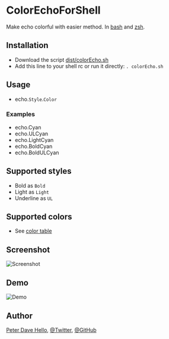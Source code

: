 # ColorEchoForShell
Make echo colorful with easier method. In [bash](https://www.gnu.org/software/bash/) and [zsh](http://www.zsh.org/).

## Installation

* Download the script [dist/colorEcho.sh](https://cdn.rawgit.com/PeterDaveHello/ColorEchoForShell/master/dist/colorEcho.sh)
* Add this line to your shell rc or run it directly:
`. colorEcho.sh`

## Usage

* echo.`Style`.`Color`

### Examples

* echo.Cyan
* echo.ULCyan
* echo.LightCyan
* echo.BoldCyan
* echo.BoldULCyan

## Supported styles

* Bold as `Bold`
* Light as `Light`
* Underline as `UL`

## Supported colors

* See [color table](https://cdn.rawgit.com/PeterDaveHello/ColorEchoForShell/master/table.txt)

## Screenshot

![Screenshot](https://cdn.rawgit.com/PeterDaveHello/ColorEchoForShell/master/Demo.png)

## Demo

![Demo](https://cdn.rawgit.com/PeterDaveHello/ColorEchoForShell/master/Demo.gif)

## Author

[Peter Dave Hello](https://www.peterdavehello.org/), [@Twitter](https://twitter.com/PeterDaveHello), [@GitHub](https://github.com/PeterDaveHello)
